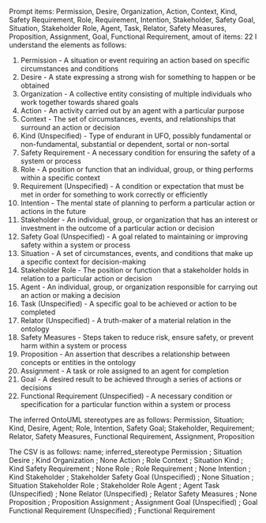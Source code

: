 Prompt items: 
Permission, Desire, Organization, Action, Context, Kind, Safety Requirement, Role, Requirement, Intention, Stakeholder, Safety Goal, Situation, Stakeholder Role, Agent, Task, Relator, Safety Measures, Proposition, Assignment, Goal, Functional Requirement, 
amout of items: 22
 I understand the elements as follows:
1. Permission - A situation or event requiring an action based on specific circumstances and conditions
2. Desire - A state expressing a strong wish for something to happen or be obtained
3. Organization - A collective entity consisting of multiple individuals who work together towards shared goals
4. Action - An activity carried out by an agent with a particular purpose
5. Context - The set of circumstances, events, and relationships that surround an action or decision
6. Kind (Unspecified) - Type of endurant in UFO, possibly fundamental or non-fundamental, substantial or dependent, sortal or non-sortal
7. Safety Requirement - A necessary condition for ensuring the safety of a system or process
8. Role - A position or function that an individual, group, or thing performs within a specific context
9. Requirement (Unspecified) - A condition or expectation that must be met in order for something to work correctly or efficiently
10. Intention - The mental state of planning to perform a particular action or actions in the future
11. Stakeholder - An individual, group, or organization that has an interest or investment in the outcome of a particular action or decision
12. Safety Goal (Unspecified) - A goal related to maintaining or improving safety within a system or process
13. Situation - A set of circumstances, events, and conditions that make up a specific context for decision-making
14. Stakeholder Role - The position or function that a stakeholder holds in relation to a particular action or decision
15. Agent - An individual, group, or organization responsible for carrying out an action or making a decision
16. Task (Unspecified) - A specific goal to be achieved or action to be completed
17. Relator (Unspecified) - A truth-maker of a material relation in the ontology
18. Safety Measures - Steps taken to reduce risk, ensure safety, or prevent harm within a system or process
19. Proposition - An assertion that describes a relationship between concepts or entities in the ontology
20. Assignment - A task or role assigned to an agent for completion
21. Goal - A desired result to be achieved through a series of actions or decisions
22. Functional Requirement (Unspecified) - A necessary condition or specification for a particular function within a system or process

The inferred OntoUML stereotypes are as follows:
Permission, Situation; Kind, Desire, Agent; Role, Intention, Safety Goal; Stakeholder, Requirement; Relator, Safety Measures, Functional Requirement, Assignment, Proposition

The CSV is as follows:
name; inferred_stereotype
Permission ; Situation
Desire ; Kind
Organization ; None
Action ; Role
Context ; Situation
Kind ; Kind
Safety Requirement ; None
Role ; Role
Requirement ; None
Intention ; Kind
Stakeholder ; Stakeholder
Safety Goal (Unspecified) ; None
Situation ; Situation
Stakeholder Role ; Stakeholder Role
Agent ; Agent
Task (Unspecified) ; None
Relator (Unspecified) ; Relator
Safety Measures ; None
Proposition ; Proposition
Assignment ; Assignment
Goal (Unspecified) ; Goal
Functional Requirement (Unspecified) ; Functional Requirement
